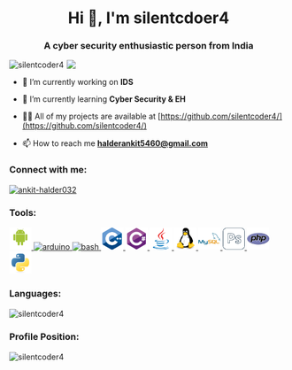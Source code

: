 <!---
- 👋 Hi, I’m @SilentCoder4
- 👀 I’m interested in Cyber Security
- 🌱 I’m currently learning: java || Python || EH & Cyber-sec
- 😄 Pronouns: he/him
- ⚡ Fun fact: proccess in 0001%


SilentCoder4/SilentCoder4 is a ✨ special ✨ repository because its `README.md` (this file) appears on your GitHub profile.
You can click the Preview link to take a look at your changes.
--->
<h1 align="center">Hi 👋, I'm silentcdoer4</h1>
<h3 align="center">A cyber security enthusiastic person from India</h3>
<img align= "right" width="400" src="https://github.com/user-attachments/assets/8c917ddd-c5fd-4ea7-9f0e-063459a9ca29
">

<p align="left"> <img src="https://komarev.com/ghpvc/?username=silentcoder4&label=Profile%20views&color=0e75b6&style=flat" alt="silentcoder4" /> </p>

- 🔭 I’m currently working on **IDS**

- 🌱 I’m currently learning **Cyber Security & EH**

- 👨‍💻 All of my projects are available at [https://github.com/silentcoder4/](https://github.com/silentcoder4/)

- 📫 How to reach me **halderankit5460@gmail.com**

<h3 align="left">Connect with me:</h3>
<p align="left">
<a href="https://linkedin.com/in/ankit-halder032" target="blank"><img align="center" src="https://raw.githubusercontent.com/rahuldkjain/github-profile-readme-generator/master/src/images/icons/Social/linked-in-alt.svg" alt="ankit-halder032" height="30" width="40" /></a>
</p>

<h3 align="left">Tools:</h3>
<p align="left"> <a href="https://developer.android.com" target="_blank" rel="noreferrer"> <img src="https://raw.githubusercontent.com/devicons/devicon/master/icons/android/android-original-wordmark.svg" alt="android" width="40" height="40"/> </a> <a href="https://www.arduino.cc/" target="_blank" rel="noreferrer"> <img src="https://cdn.worldvectorlogo.com/logos/arduino-1.svg" alt="arduino" width="40" height="40"/> </a> <a href="https://www.gnu.org/software/bash/" target="_blank" rel="noreferrer"> <img src="https://www.vectorlogo.zone/logos/gnu_bash/gnu_bash-icon.svg" alt="bash" width="40" height="40"/> </a> <a href="https://www.w3schools.com/cpp/" target="_blank" rel="noreferrer"> <img src="https://raw.githubusercontent.com/devicons/devicon/master/icons/cplusplus/cplusplus-original.svg" alt="cplusplus" width="40" height="40"/> </a> <a href="https://www.w3schools.com/cs/" target="_blank" rel="noreferrer"> <img src="https://raw.githubusercontent.com/devicons/devicon/master/icons/csharp/csharp-original.svg" alt="csharp" width="40" height="40"/> </a> <a href="https://www.java.com" target="_blank" rel="noreferrer"> <img src="https://raw.githubusercontent.com/devicons/devicon/master/icons/java/java-original.svg" alt="java" width="40" height="40"/> </a> <a href="https://www.linux.org/" target="_blank" rel="noreferrer"> <img src="https://raw.githubusercontent.com/devicons/devicon/master/icons/linux/linux-original.svg" alt="linux" width="40" height="40"/> </a> <a href="https://www.mysql.com/" target="_blank" rel="noreferrer"> <img src="https://raw.githubusercontent.com/devicons/devicon/master/icons/mysql/mysql-original-wordmark.svg" alt="mysql" width="40" height="40"/> </a> <a href="https://www.photoshop.com/en" target="_blank" rel="noreferrer"> <img src="https://raw.githubusercontent.com/devicons/devicon/master/icons/photoshop/photoshop-line.svg" alt="photoshop" width="40" height="40"/> </a> <a href="https://www.php.net" target="_blank" rel="noreferrer"> <img src="https://raw.githubusercontent.com/devicons/devicon/master/icons/php/php-original.svg" alt="php" width="40" height="40"/> </a> <a href="https://www.python.org" target="_blank" rel="noreferrer"> <img src="https://raw.githubusercontent.com/devicons/devicon/master/icons/python/python-original.svg" alt="python" width="40" height="40"/> </a> </p>

<h3 align="left">Languages:</h3>
<p><img align="center" src="https://github-readme-stats.vercel.app/api/top-langs?username=silentcoder4&show_icons=true&locale=en&layout=compact" alt="silentcoder4" /></p>

<h3 align="left">Profile Position:</h3>
<p><img align="center" src="https://github-readme-streak-stats.herokuapp.com/?user=silentcoder4&" alt="silentcoder4" /></p>
